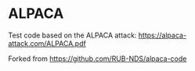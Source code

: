 # ALPACA

Test code based on the ALPACA attack: https://alpaca-attack.com/ALPACA.pdf 

Forked from https://github.com/RUB-NDS/alpaca-code
